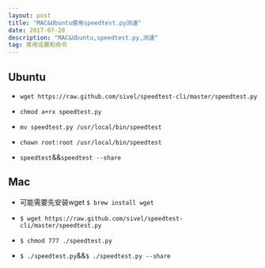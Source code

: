 ```yaml
---
layout: post
title: "MAC&Ubuntu使用speedtest.py测速"
date: 2017-07-20
description: "MAC&Ubuntu,speedtest.py,测速"
tag: 常用设置和命令 
---  
```


## Ubuntu  
 
 - `wget https://raw.github.com/sivel/speedtest-cli/master/speedtest.py`

 - `chmod a+rx speedtest.py`

 - `mv speedtest.py /usr/local/bin/speedtest`

 - `chown root:root /usr/local/bin/speedtest`

 - `speedtest`&&`speedtest --share`
      
## Mac
 - 可能需要先安装wget `$ brew install wget`
 - `$ wget https://raw.github.com/sivel/speedtest-cli/master/speedtest.py`
 - `$ chmod 777 ./speedtest.py`

 - `$ ./speedtest.py`&&`$ ./speedtest.py --share`
  